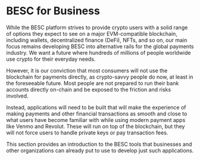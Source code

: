 # BESC for Business

While the BESC platform strives to provide crypto users with a solid range of options they expect to see on a major EVM-compatible blockchain, including wallets, decentralized finance (DeFi), NFTs, and so on, our main focus remains developing BESC into alternative rails for the global payments industry. We want a future where hundreds of millions of people worldwide use crypto for their everyday needs.

However, it is our conviction that most consumers will not use the blockchain for payments directly, as crypto-savvy people do now, at least in the foreseeable future. Most people are not prepared to run their bank accounts directly on-chain and be exposed to the friction and risks involved.

Instead, applications will need to be built that will make the experience of making payments and other financial transactions as smooth and close to what users have become familiar with while using modern payment apps like Venmo and Revolut. These will run on top of the blockchain, but they will not force users to handle private keys or pay transaction fees.

This section provides an introduction to the BESC tools that businesses and other organizations can already put to use to develop just such applications.
